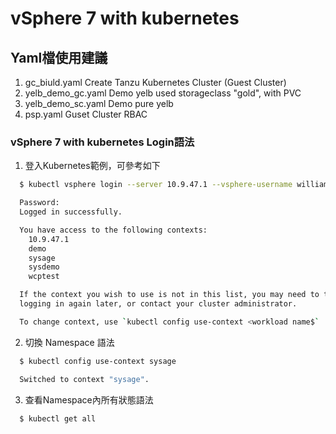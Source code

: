 # vSphere 7 with kubernetes

## Yaml檔使用建議
1. gc_biuld.yaml
   Create Tanzu Kubernetes Cluster (Guest Cluster)
2. yelb_demo_gc.yaml
   Demo yelb used storageclass "gold", with PVC
3. yelb_demo_sc.yaml
   Demo pure yelb 
4. psp.yaml
   Guset Cluster RBAC


### vSphere 7 with kubernetes Login語法

1. 登入Kubernetes範例，可參考如下
```bash
  $ kubectl vsphere login --server 10.9.47.1 --vsphere-username william@vsphere.local --insecure-skip-tls-verify

  Password:
  Logged in successfully.

  You have access to the following contexts:
    10.9.47.1
    demo
    sysage
    sysdemo
    wcptest

  If the context you wish to use is not in this list, you may need to try
  logging in again later, or contact your cluster administrator.

  To change context, use `kubectl config use-context <workload name$`
```
2. 切換 Namespace 語法
```bash
  $ kubectl config use-context sysage

  Switched to context "sysage".
```
3. 查看Namespace內所有狀態語法
```bash
  $ kubectl get all
```